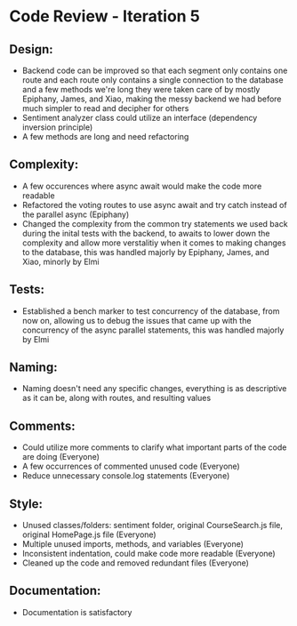 # Code Review - Iteration 5

## Design:
- Backend code can be improved so that each segment only contains one route and each route only contains a single connection to the database and a few methods we're long they were taken care of by mostly Epiphany, James, and Xiao, making the messy backend we had before much simpler to read and decipher for others
- Sentiment analyzer class could utilize an interface (dependency inversion principle)
- A few methods are long and need refactoring

## Complexity:
- A few occurences where async await would make the code more readable
- Refactored the voting routes to use async await and try catch instead of the parallel async (Epiphany)
- Changed the complexity from the common try statements we used back during the inital tests with the backend, to awaits to lower down the complexity and allow more verstalitiy when it comes to making changes to the database, this was handled majorly by Epiphany, James, and Xiao, minorly by Elmi

## Tests:
- Established a bench marker to test concurrency of the database, from now on, allowing us to debug the issues that came up with the concurrency of the async parallel statements, this was handled majorly by Elmi

## Naming:
- Naming doesn't need any specific changes, everything is as descriptive as it can be, along with routes, and resulting values

## Comments:
- Could utilize more comments to clarify what important parts of the code are doing (Everyone)
- A few occurrences of commented unused code (Everyone)
- Reduce unnecessary console.log statements (Everyone)

## Style:
- Unused classes/folders: sentiment folder, original CourseSearch.js file, original HomePage.js file (Everyone)
- Multiple unused imports, methods, and variables (Everyone)
- Inconsistent indentation, could make code more readable  (Everyone)
- Cleaned up the code and removed redundant files  (Everyone)

## Documentation:
- Documentation is satisfactory

